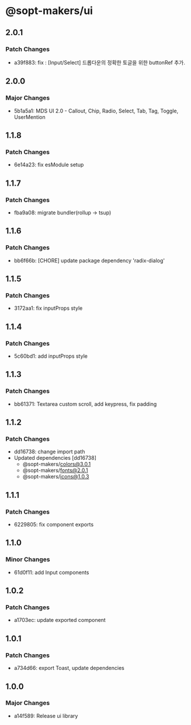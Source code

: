 # @sopt-makers/ui

## 2.0.1

### Patch Changes

- a39f883: fix : [Input/Select] 드롭다운의 정확한 토글을 위한 buttonRef 추가.

## 2.0.0

### Major Changes

- 5b1a5a1: MDS UI 2.0 - Callout, Chip, Radio, Select, Tab, Tag, Toggle, UserMention

## 1.1.8

### Patch Changes

- 6e14a23: fix esModule setup

## 1.1.7

### Patch Changes

- fba9a08: migrate bundler(rollup -> tsup)

## 1.1.6

### Patch Changes

- bb6f66b: [CHORE] update package dependency 'radix-dialog'

## 1.1.5

### Patch Changes

- 3172aa1: fix inputProps style

## 1.1.4

### Patch Changes

- 5c60bd1: add inputProps style

## 1.1.3

### Patch Changes

- bb61371: Textarea custom scroll, add keypress, fix padding

## 1.1.2

### Patch Changes

- dd16738: change import path
- Updated dependencies [dd16738]
  - @sopt-makers/colors@3.0.1
  - @sopt-makers/fonts@2.0.1
  - @sopt-makers/icons@1.0.3

## 1.1.1

### Patch Changes

- 6229805: fix component exports

## 1.1.0

### Minor Changes

- 61d0f11: add Input components

## 1.0.2

### Patch Changes

- a1703ec: update exported component

## 1.0.1

### Patch Changes

- a734d66: export Toast, update dependencies

## 1.0.0

### Major Changes

- a14f589: Release ui library

